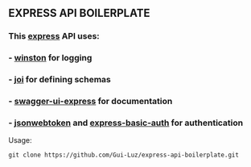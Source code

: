 ## EXPRESS API BOILERPLATE

### This [express](https://expressjs.com/) API uses:
###  - [winston](https://www.npmjs.com/package/winston) for logging 
###  - [joi](https://joi.dev/api/?v=17.8.3) for defining schemas
###  - [swagger-ui-express](https://www.npmjs.com/package/swagger-ui-express) for documentation
###  - [jsonwebtoken](https://www.npmjs.com/package/jsonwebtoken) and [express-basic-auth](https://www.npmjs.com/package/express-basic-auth) for authentication

Usage:
```
git clone https://github.com/Gui-Luz/express-api-boilerplate.git
```